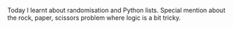 Today I learnt about randomisation and Python lists.
Special mention about the rock, paper, scissors problem where logic is a bit tricky.